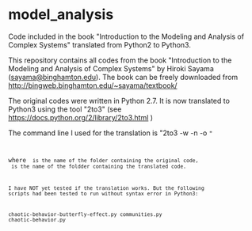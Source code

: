 # model_analysis
Code included in the book "Introduction to the Modeling and Analysis of Complex Systems" translated from Python2 to Python3.

This repository contains all codes from the book "Introduction to the Modeling and Analysis of Complex Systems" by Hiroki Sayama (sayama@binghamton.edu). The book can be freely downloaded from http://bingweb.binghamton.edu/~sayama/textbook/

The original codes were written in Python 2.7.
It is now translated to Python3 using the tool "2to3" (see https://docs.python.org/2/library/2to3.html )

The command line I used for the translation is 
"2to3 -w -n -o <code3>  <code>"

where <code> is the name of the folder containing the original code,
      <code3> is the name of the foldder containing the translated code.

I have NOT yet tested if the translation works. But the following scripts had been tested to run without syntax error in Python3:

chaotic-behavior-butterfly-effect.py
communities.py
chaotic-behavior.py

